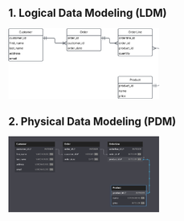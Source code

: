 ## 1. Logical Data Modeling (LDM)

<img src="../assets/ezecream_logical.png" width =300>

<br>

## 2. Physical Data Modeling (PDM)

<img src="../assets/ezecream_physical.png/" width =300>
